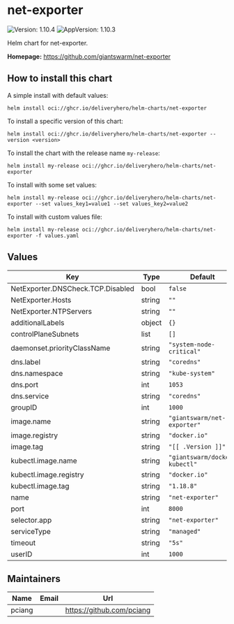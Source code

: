 # net-exporter

![Version: 1.10.4](https://img.shields.io/badge/Version-1.10.4-informational?style=flat-square) ![AppVersion: 1.10.3](https://img.shields.io/badge/AppVersion-1.10.3-informational?style=flat-square)

Helm chart for net-exporter.

**Homepage:** <https://github.com/giantswarm/net-exporter>

## How to install this chart

A simple install with default values:

```console
helm install oci://ghcr.io/deliveryhero/helm-charts/net-exporter
```

To install a specific version of this chart:

```console
helm install oci://ghcr.io/deliveryhero/helm-charts/net-exporter --version <version>
```

To install the chart with the release name `my-release`:

```console
helm install my-release oci://ghcr.io/deliveryhero/helm-charts/net-exporter
```

To install with some set values:

```console
helm install my-release oci://ghcr.io/deliveryhero/helm-charts/net-exporter --set values_key1=value1 --set values_key2=value2
```

To install with custom values file:

```console
helm install my-release oci://ghcr.io/deliveryhero/helm-charts/net-exporter -f values.yaml
```

## Values

| Key | Type | Default | Description |
|-----|------|---------|-------------|
| NetExporter.DNSCheck.TCP.Disabled | bool | `false` |  |
| NetExporter.Hosts | string | `""` |  |
| NetExporter.NTPServers | string | `""` |  |
| additionalLabels | object | `{}` |  |
| controlPlaneSubnets | list | `[]` |  |
| daemonset.priorityClassName | string | `"system-node-critical"` |  |
| dns.label | string | `"coredns"` |  |
| dns.namespace | string | `"kube-system"` |  |
| dns.port | int | `1053` |  |
| dns.service | string | `"coredns"` |  |
| groupID | int | `1000` |  |
| image.name | string | `"giantswarm/net-exporter"` |  |
| image.registry | string | `"docker.io"` |  |
| image.tag | string | `"[[ .Version ]]"` |  |
| kubectl.image.name | string | `"giantswarm/docker-kubectl"` |  |
| kubectl.image.registry | string | `"docker.io"` |  |
| kubectl.image.tag | string | `"1.18.8"` |  |
| name | string | `"net-exporter"` |  |
| port | int | `8000` |  |
| selector.app | string | `"net-exporter"` |  |
| serviceType | string | `"managed"` |  |
| timeout | string | `"5s"` |  |
| userID | int | `1000` |  |

## Maintainers

| Name | Email | Url |
| ---- | ------ | --- |
| pciang |  | <https://github.com/pciang> |
